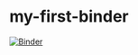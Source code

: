# my-first-binder

[![Binder](https://mybinder.org/badge_logo.svg)](https://mybinder.org/v2/gh/DhruvPhumbhra/my-first-binder/HEAD)
